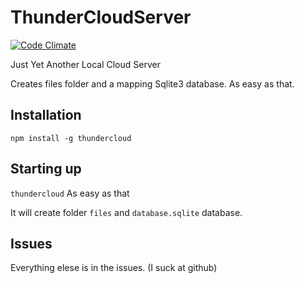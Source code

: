 # ThunderCloudServer
[![Code Climate](https://codeclimate.com/github/klirix/ThunderCloudServer/badges/gpa.svg)](https://codeclimate.com/github/klirix/ThunderCloudServer)

Just Yet Another Local Cloud Server

Creates files folder and a mapping Sqlite3 database. As easy as that.

## Installation

`npm install -g thundercloud`

## Starting up

`thundercloud`
As easy as that

It will create folder `files` and `database.sqlite` database.

## Issues
Everything elese is in the issues. (I suck at github)